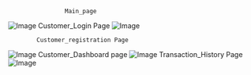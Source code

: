                     Main_page 
![Image](https://github.com/user-attachments/assets/a3c7d7f9-1f9d-4456-bf5c-f8339c61dd15)
                  Customer_Login Page
![Image](https://github.com/user-attachments/assets/c0af52af-08b0-42ac-8526-af86c6d6a906)


            Customer_registration Page
   ![Image](https://github.com/user-attachments/assets/40f52c8d-87bb-4a28-a713-fa6759709d9b)
    Customer_Dashboard page
   ![Image](https://github.com/user-attachments/assets/e7df4ca9-5bf0-4e69-aa7c-e739ca3d270e)
   Transaction_History Page
   ![Image](https://github.com/user-attachments/assets/4631e2b5-ee72-4213-8557-4cd22948b0c8)

